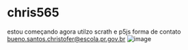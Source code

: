 # chris565
estou começando agora
utilzo scrath e p5js
forma de contato bueno.santos.christofer@escola.pr.gov.br
![image](https://github.com/user-attachments/assets/907cfcc5-609b-4873-8237-3dc1b83cddea)


